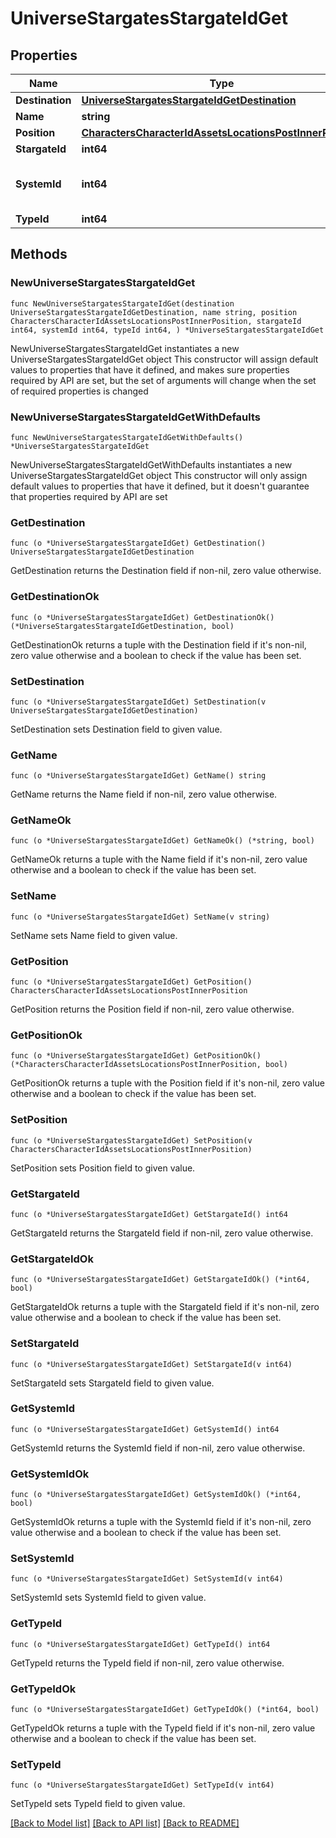 # UniverseStargatesStargateIdGet

## Properties

Name | Type | Description | Notes
------------ | ------------- | ------------- | -------------
**Destination** | [**UniverseStargatesStargateIdGetDestination**](UniverseStargatesStargateIdGetDestination.md) |  | 
**Name** | **string** |  | 
**Position** | [**CharactersCharacterIdAssetsLocationsPostInnerPosition**](CharactersCharacterIdAssetsLocationsPostInnerPosition.md) |  | 
**StargateId** | **int64** |  | 
**SystemId** | **int64** | The solar system this stargate is in | 
**TypeId** | **int64** |  | 

## Methods

### NewUniverseStargatesStargateIdGet

`func NewUniverseStargatesStargateIdGet(destination UniverseStargatesStargateIdGetDestination, name string, position CharactersCharacterIdAssetsLocationsPostInnerPosition, stargateId int64, systemId int64, typeId int64, ) *UniverseStargatesStargateIdGet`

NewUniverseStargatesStargateIdGet instantiates a new UniverseStargatesStargateIdGet object
This constructor will assign default values to properties that have it defined,
and makes sure properties required by API are set, but the set of arguments
will change when the set of required properties is changed

### NewUniverseStargatesStargateIdGetWithDefaults

`func NewUniverseStargatesStargateIdGetWithDefaults() *UniverseStargatesStargateIdGet`

NewUniverseStargatesStargateIdGetWithDefaults instantiates a new UniverseStargatesStargateIdGet object
This constructor will only assign default values to properties that have it defined,
but it doesn't guarantee that properties required by API are set

### GetDestination

`func (o *UniverseStargatesStargateIdGet) GetDestination() UniverseStargatesStargateIdGetDestination`

GetDestination returns the Destination field if non-nil, zero value otherwise.

### GetDestinationOk

`func (o *UniverseStargatesStargateIdGet) GetDestinationOk() (*UniverseStargatesStargateIdGetDestination, bool)`

GetDestinationOk returns a tuple with the Destination field if it's non-nil, zero value otherwise
and a boolean to check if the value has been set.

### SetDestination

`func (o *UniverseStargatesStargateIdGet) SetDestination(v UniverseStargatesStargateIdGetDestination)`

SetDestination sets Destination field to given value.


### GetName

`func (o *UniverseStargatesStargateIdGet) GetName() string`

GetName returns the Name field if non-nil, zero value otherwise.

### GetNameOk

`func (o *UniverseStargatesStargateIdGet) GetNameOk() (*string, bool)`

GetNameOk returns a tuple with the Name field if it's non-nil, zero value otherwise
and a boolean to check if the value has been set.

### SetName

`func (o *UniverseStargatesStargateIdGet) SetName(v string)`

SetName sets Name field to given value.


### GetPosition

`func (o *UniverseStargatesStargateIdGet) GetPosition() CharactersCharacterIdAssetsLocationsPostInnerPosition`

GetPosition returns the Position field if non-nil, zero value otherwise.

### GetPositionOk

`func (o *UniverseStargatesStargateIdGet) GetPositionOk() (*CharactersCharacterIdAssetsLocationsPostInnerPosition, bool)`

GetPositionOk returns a tuple with the Position field if it's non-nil, zero value otherwise
and a boolean to check if the value has been set.

### SetPosition

`func (o *UniverseStargatesStargateIdGet) SetPosition(v CharactersCharacterIdAssetsLocationsPostInnerPosition)`

SetPosition sets Position field to given value.


### GetStargateId

`func (o *UniverseStargatesStargateIdGet) GetStargateId() int64`

GetStargateId returns the StargateId field if non-nil, zero value otherwise.

### GetStargateIdOk

`func (o *UniverseStargatesStargateIdGet) GetStargateIdOk() (*int64, bool)`

GetStargateIdOk returns a tuple with the StargateId field if it's non-nil, zero value otherwise
and a boolean to check if the value has been set.

### SetStargateId

`func (o *UniverseStargatesStargateIdGet) SetStargateId(v int64)`

SetStargateId sets StargateId field to given value.


### GetSystemId

`func (o *UniverseStargatesStargateIdGet) GetSystemId() int64`

GetSystemId returns the SystemId field if non-nil, zero value otherwise.

### GetSystemIdOk

`func (o *UniverseStargatesStargateIdGet) GetSystemIdOk() (*int64, bool)`

GetSystemIdOk returns a tuple with the SystemId field if it's non-nil, zero value otherwise
and a boolean to check if the value has been set.

### SetSystemId

`func (o *UniverseStargatesStargateIdGet) SetSystemId(v int64)`

SetSystemId sets SystemId field to given value.


### GetTypeId

`func (o *UniverseStargatesStargateIdGet) GetTypeId() int64`

GetTypeId returns the TypeId field if non-nil, zero value otherwise.

### GetTypeIdOk

`func (o *UniverseStargatesStargateIdGet) GetTypeIdOk() (*int64, bool)`

GetTypeIdOk returns a tuple with the TypeId field if it's non-nil, zero value otherwise
and a boolean to check if the value has been set.

### SetTypeId

`func (o *UniverseStargatesStargateIdGet) SetTypeId(v int64)`

SetTypeId sets TypeId field to given value.



[[Back to Model list]](../README.md#documentation-for-models) [[Back to API list]](../README.md#documentation-for-api-endpoints) [[Back to README]](../README.md)


